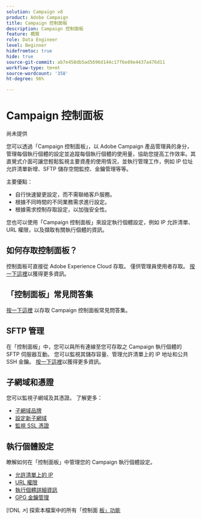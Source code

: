 ```yaml
---
solution: Campaign v8
product: Adobe Campaign
title: Campaign 控制面板
description: Campaign 控制面板
feature: 概覽
role: Data Engineer
level: Beginner
hidefromtoc: true
hide: true
source-git-commit: ab7e458db5ad5696d144c17f6e89e4437a476d11
workflow-type: tm+mt
source-wordcount: '358'
ht-degree: 96%

---
```


# Campaign 控制面板

尚未提供

您可以透過「Campaign 控制面板」，以 Adobe Campaign 產品管理員的身分，管理每個執行個體的設定並追蹤每個執行個體的使用量，協助您提高工作效率。其直覺式介面可讓您輕鬆監視主要資產的使用情況，並執行管理工作，例如 IP 位址允許清單新增、SFTP 儲存空間監控、金鑰管理等等。

主要優點：

* 自行快速變更設定，而不需聯絡客戶服務。
* 根據不同時間的不同業務需求進行設定。
* 根據需求控制存取設定，以加強安全性。

您也可以使用「Campaign 控制面板」來設定執行個體設定，例如 IP 允許清單、URL 權限，以及擷取有關執行個體的資訊。

## 如何存取控制面板？

控制面板可直接從 Adobe Experience Cloud 存取。 僅供管理員使用者存取。 [按一下這裡](https://experienceleague.adobe.com/docs/control-panel/using/discover-control-panel/accessing-control-panel.html?lang=zh-Hant)以獲得更多資訊。

## 「控制面板」常見問答集

[按一下這裡](https://experienceleague.adobe.com/docs/control-panel/using/discover-control-panel/key-features.html?lang=zh-Hant) 以存取 Campaign 控制面板常見問答集。

## SFTP 管理

在「控制面板」中，您可以與所有連線至您可存取之 Campaign 執行個體的 SFTP 伺服器互動。 您可以監視其儲存容量、管理允許清單上的 IP 地址和公共 SSH 金鑰。 [按一下這裡](https://experienceleague.adobe.com/docs/control-panel/using/sftp-management/about-sftp-management.html?lang=zh-Hant#sftp-management)以獲得更多資訊。

## 子網域和憑證

您可以監視子網域及其憑證。 了解更多：
* [子網域品牌](https://experienceleague.adobe.com/docs/control-panel/using/subdomains-and-certificates/subdomains-branding.html?lang=zh-Hant)
* [設定新子網域](https://experienceleague.adobe.com/docs/control-panel/using/subdomains-and-certificates/setting-up-new-subdomain.html?lang=zh-Hant)
* [監視 SSL 憑證](https://experienceleague.adobe.com/docs/control-panel/using/subdomains-and-certificates/monitoring-ssl-certificates.html?lang=zh-Hant)

## 執行個體設定

瞭解如何在「控制面板」中管理您的 Campaign 執行個體設定。
* [允許清單上的 IP](https://experienceleague.adobe.com/docs/control-panel/using/instances-settings/ip-allow-listing-instance-access.html?lang=zh-Hant)
* [URL 權限](https://experienceleague.adobe.com/docs/control-panel/using/instances-settings/url-permissions.html?lang=zh-Hant)
* [執行個體詳細資訊](https://experienceleague.adobe.com/docs/control-panel/using/instances-settings/instance-details.html?lang=zh-Hant)
* [GPG 金鑰管理](https://experienceleague.adobe.com/docs/control-panel/using/instances-settings/gpg-keys-management.html?lang=zh-Hant)

[!DNL :arrow_upper_right:] 探索本檔案中的所有「控制面 [板」功能](https://experienceleague.adobe.com/docs/control-panel/using/control-panel-home.html?lang=zh-Hant)
